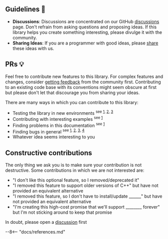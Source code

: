 ## Guidelines 📐

* **Discussions**: Discussions are concentrated on our GitHub [discussions](https://github.com/alandefreitas/FetchBoostContent/discussions) page. Don't refrain from asking questions and proposing ideas. If this library helps you create something interesting, please divulge it with the community.
* **Sharing Ideas**: If you are a programmer with good ideas, please [share](https://github.com/alandefreitas/FetchBoostContent/discussions/new) these ideas with us.

## PRs 💡

Feel free to contribute new features to this library. For complex features and changes, consider [getting feedback](https://github.com/alandefreitas/FetchBoostContent/discussions/new) from the community first. Contributing to an existing code base with its conventions might seem obscure at first but please don't let that discourage you from sharing your ideas.

There are many ways in which you can contribute to this library:

* Testing the library in new environments <sup>see [1](https://github.com/alandefreitas/FetchBoostContent/issues?q=is%3Aopen+is%3Aissue+label%3A%22cross-platform+issue+-+windows%22), [2](https://github.com/alandefreitas/FetchBoostContent/issues?q=is%3Aopen+is%3Aissue+label%3A%22cross-platform+issue+-+linux%22), [3](https://github.com/alandefreitas/FetchBoostContent/issues?q=is%3Aopen+is%3Aissue+label%3A%22cross-platform+issue+-+macos%22) </sup>
* Contributing with interesting examples <sup>see [1](source/examples)</sup>
* Finding problems in this documentation <sup>see [1](https://github.com/alandefreitas/FetchBoostContent/issues?q=is%3Aopen+is%3Aissue+label%3A%22enhancement+-+documentation%22) </sup>
* Finding bugs in general <sup>see [1](https://github.com/alandefreitas/FetchBoostContent/issues?q=is%3Aopen+is%3Aissue+label%3A%22bug+-+compilation+error%22), [2](https://github.com/alandefreitas/FetchBoostContent/issues?q=is%3Aopen+is%3Aissue+label%3A%22bug+-+compilation+warning%22), [3](https://github.com/alandefreitas/FetchBoostContent/issues?q=is%3Aopen+is%3Aissue+label%3A%22bug+-+runtime+error%22), [4](https://github.com/alandefreitas/FetchBoostContent/issues?q=is%3Aopen+is%3Aissue+label%3A%22bug+-+runtime+warning%22) </sup>
* Whatever idea seems interesting to you

## Constructive contributions

The only thing we ask you is to make sure your contribution is not destructive. Some contributions in which we are not interested are:

* "I don't like this optional feature, so I removed/deprecated it"
* "I removed this feature to support older versions of C++" but have not provided an equivalent alternative
* "I removed this feature, so I don't have to install/update ______" but have not provided an equivalent alternative
* "I'm creating this high-cost promise that we'll support ________ forever" but I'm not sticking around to keep that promise

In doubt, please open a [discussion](https://github.com/alandefreitas/FetchBoostContent/discussions) first

--8<-- "docs/references.md"